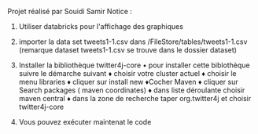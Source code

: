 Projet réalisé par Souidi Samir 
Notice :
1) Utiliser databricks pour l'affichage des graphiques 
2) importer la data set tweets1-1.csv dans /FileStore/tables/tweets1-1.csv
 (remarque dataset tweets1-1.csv se trouve dans le dossier dataset)
 3) Installer la bibliothèque twitter4j-core
  • pour installer cette biblothèque suivre le démarche suivant 
  ♦ choisir votre cluster actuel 
  ♦ choisir le menu libraries
  ♦ cliquer sur install new 
  ♦Cocher Maven
  ♦ cliquer sur Search packages ( maven coordinates)
  ♦ dans liste déroulante choisir maven central
  ♦ dans la zone de recherche taper org.twitter4j et   choisir twitter4j-core

4) Vous pouvez exécuter maintenat le code